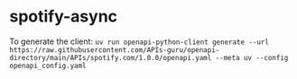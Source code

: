 # spotify-async

To generate the client:
`uv run openapi-python-client generate --url https://raw.githubusercontent.com/APIs-guru/openapi-directory/main/APIs/spotify.com/1.0.0/openapi.yaml --meta uv --config openapi_config.yaml`
